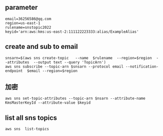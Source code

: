 
## parameter
```
email=36256586@qq.com
region=us-east-1
rulename=snstopic2022
keyid='arn:aws:kms:us-east-2:111122223333:alias/ExampleAlias'
```
## create and sub to email
```
snsarn=$(aws sns create-topic   --name  $rulename  --region=$region  --attributes  --output text --query 'TopicArn')
aws sns subscribe --topic-arn $snsarn --protocol email --notification-endpoint  $email --region=$region
```
## 加密
```
aws sns set-topic-attributes --topic-arn $nsarn --attribute-name KmsMasterKeyId --attribute-value $keyid
```
## list all sns topics
```
aws sns  list-topics
```
